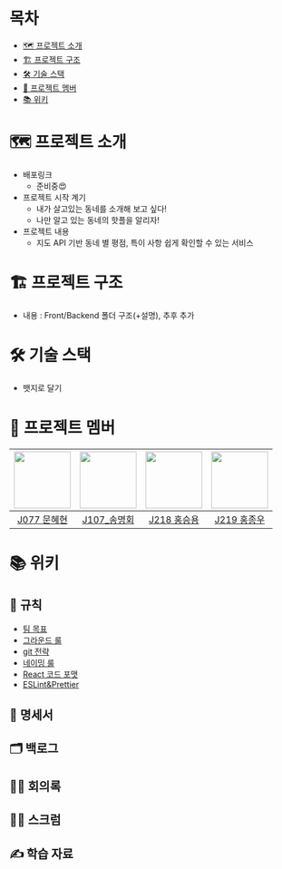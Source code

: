 # 목차
- [🗺 프로젝트 소개](#-프로젝트-소개)
- [🏗 프로젝트 구조](#-프로젝트-구조)
- [🛠 기술 스택](#-기술-스택)
- [🗿 프로젝트 멤버](#-프로젝트-멤버)
- [📚 위키](#-위키)

# 🗺 프로젝트 소개
- 배포링크
  - 준비중😍
- 프로젝트 시작 계기
  - 내가 살고있는 동네를 소개해 보고 싶다!
  - 나만 알고 있는 동네의 핫플을 알리자!
- 프로젝트 내용
  - 지도 API 기반 동네 별 평점, 특이 사항 쉽게 확인할 수 있는 서비스

# 🏗 프로젝트 구조
- 내용 : Front/Backend 폴더 구조(+설명), 추후 추가

# 🛠 기술 스택
- 뱃지로 달기

# 🗿 프로젝트 멤버
|[<img src="https://avatars.githubusercontent.com/u/55529617?v=4" width="100px">](https://github.com/ChipmunkForLove)|[<img src="https://github.com/mhsong95.png" width="100px">](https://github.com/gidskql6671)|[<img src="https://github.com/isanghaessi.png" width="100px">](https://github.com/isanghaessi)|[<img src="https://github.com/hongjw1938.png" width="100px">](https://github.com/hongjw1938)|
|:---:|:---:|:---:|:---:|
|[J077 문혜현](https://github.com/ChipmunkForLove) | [J107_송명회](https://github.com/gidskql6671) | [J218 홍승용](https://github.com/K-moovie) | [J219 홍종우](https://github.com/hongjw1938)

# 📚 위키
<h2>🤝 규칙</h2>
<ul>
  <li><a href="https://github.com/boostcampwm-2021/WEB11/wiki/팀-목표">팀 목표</a></li>
  <li><a href="https://github.com/boostcampwm-2021/WEB11/wiki/그라운드-룰">그라운드 룰</a></li>
  <li><a href="https://github.com/boostcampwm-2021/WEB11/wiki/git-전략">git 전략</a></li>
  <li><a href="https://github.com/boostcampwm-2021/WEB11/wiki/네이밍-룰">네이밍 룰</a></li>
  <li><a href="https://github.com/boostcampwm-2021/WEB11/wiki/React-코드-포맥">React 코드 포맷</a></li>
  <li><a href="https://github.com/boostcampwm-2021/WEB11/wiki/ESLint&Prettier">ESLint&Prettier</a></li>
</ul>
<h2>📝 명세서</h2>
<ul>
</ul>
<h2>🗂 백로그</h2>
<ul>
</ul>
<h2>🙋‍♂️ 회의록</h2>
<ul>
</ul>
<h2>👯‍♀️ 스크럼</h2>
<ul>
</ul>
<h2>✍️ 학습 자료</h2>
<ul>
</ul>
</ul>
